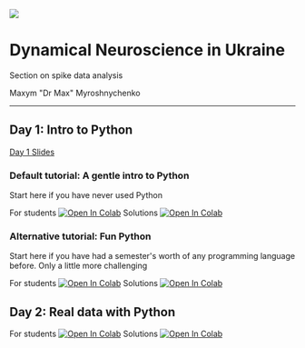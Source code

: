 ![](https://github.com/mmyros/dnu_course/actions/workflows/pytest.yaml/badge.svg)

# Dynamical Neuroscience in Ukraine
Section on spike data analysis

Maxym "Dr Max" Myroshnychenko


------
## Day 1: Intro to Python
[Day 1 Slides](https://github.com/mmyros/dnu_course/blob/master/slides/ukraine_slides.ipynb)
### Default tutorial: A gentle intro to Python
Start here if you have never used Python

For students [![Open In Colab](https://colab.research.google.com/assets/colab-badge.svg)](https://colab.research.google.com/github/mmyros/dnu_course/blob/master/tutorials/D1_Python_Lite/student/W0D1_Tutorial1_Lite.ipynb)
Solutions [![Open In Colab](https://colab.research.google.com/assets/colab-badge.svg)](https://colab.research.google.com/github/mmyros/dnu_course/blob/master/tutorials/D1_Python_Lite/W0D1_Tutorial1_Lite.ipynb)

### Alternative tutorial: Fun Python
Start here if you have had a semester's worth of any programming language before.
Only a little more challenging

For students [![Open In Colab](https://colab.research.google.com/assets/colab-badge.svg)](https://colab.research.google.com/github/NeuromatchAcademy/course-content/blob/master/tutorials/W0D1_PythonWorkshop1/student/W0D1_Tutorial1.ipynb) 
Solutions [![Open In Colab](https://colab.research.google.com/assets/colab-badge.svg)](https://colab.research.google.com/github/NeuromatchAcademy/course-content/blob/master/tutorials/W0D1_PythonWorkshop1/W0D1_Tutorial1.ipynb) 

## Day 2: Real data with Python
For students [![Open In Colab](https://colab.research.google.com/assets/colab-badge.svg)](https://colab.research.google.com/github/mmyros/dnu_course/blob/master/tutorials/D2_Spikes/student/spikes_tutorial.ipynb) 
Solutions [![Open In Colab](https://colab.research.google.com/assets/colab-badge.svg)](https://colab.research.google.com/github/mmyros/dnu_course/blob/master/tutorials/D2_Spikes/spikes_tutorial.ipynb)
